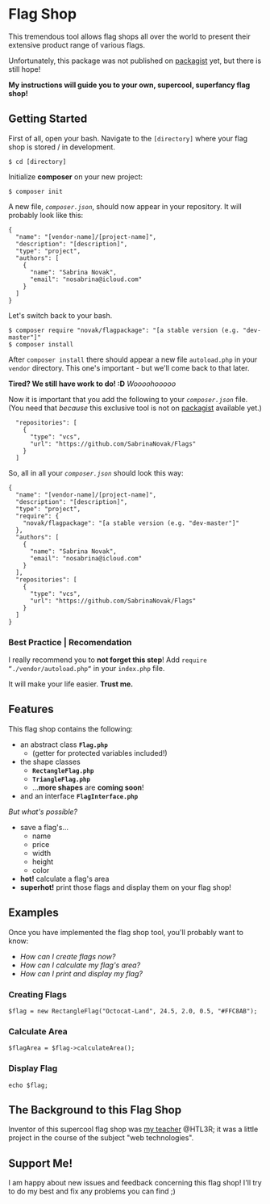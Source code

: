 # Flag Shop

This tremendous tool allows flag shops all over the world to present their extensive product range of various flags. 

Unfortunately, this package was not published on [packagist](https://packagist.org/) yet, but there is still hope!

**My instructions will guide you to your own, supercool, superfancy flag shop!**

## Getting Started
First of all, open your bash.
Navigate to the `[directory]` where your flag shop is stored / in development.
```
$ cd [directory]
```
Initialize **composer** on your new project:
```
$ composer init
```
A new file, _`composer.json`_, should now appear in your repository. It will probably look like this: 
```
{
  "name": "[vendor-name]/[project-name]",
  "description": "[description]",
  "type": "project",
  "authors": [
    {
      "name": "Sabrina Novak",
      "email": "nosabrina@icloud.com"
    }
  ]
}
```
Let's switch back to your bash. 
```
$ composer require "novak/flagpackage": "[a stable version (e.g. "dev-master"]"
$ composer install
```
After `composer install` there should appear a new file `autoload.php` in your `vendor` directory. This one's important - but we'll come back to that later. 

**Tired? We still have work to do! :D**
_Woooohooooo_

Now it is important that you add the following to your _`composer.json`_ file. (You need that _because_ this exclusive tool is not on [packagist](https://packagist.org/) available yet.)
```
  "repositories": [
    {
      "type": "vcs",
      "url": "https://github.com/SabrinaNovak/Flags"
    }
  ]
```

So, all in all your _`composer.json`_ should look this way: 
```
{
  "name": "[vendor-name]/[project-name]",
  "description": "[description]",
  "type": "project",
  "require": {
    "novak/flagpackage": "[a stable version (e.g. "dev-master"]"
  },
  "authors": [
    {
      "name": "Sabrina Novak",
      "email": "nosabrina@icloud.com"
    }
  ],
  "repositories": [
    {
      "type": "vcs",
      "url": "https://github.com/SabrinaNovak/Flags"
    }
  ]
}
```


### Best Practice | Recomendation
I really recommend you to **not forget this step**! 
Add `require “./vendor/autoload.php“` in your `index.php` file.

It will make your life easier. **Trust me.**

## Features
This flag shop contains the following: 

* an abstract class **`Flag.php`**
  * (getter for protected variables included!)
* the shape classes
   * **`RectangleFlag.php`** 
    * **`TriangleFlag.php`**
  * …**more shapes** are **coming soon**!
* and an interface **`FlagInterface.php`** 
 
 
 _But what's possible?_
 
 * save a flag's…
   * name
   * price
   * width
   * height
   * color
* **hot!** calculate a flag's area 
* **superhot!** print those flags and display them on your flag shop!

## Examples
Once you have implemented the flag shop tool, you'll probably want to know: 
* _How can I create flags now?_
* _How can I calculate my flag's area?_
* _How can I print and display my flag?_

### Creating Flags
```
$flag = new RectangleFlag("Octocat-Land", 24.5, 2.0, 0.5, "#FFC8AB");
```

### Calculate Area
```
$flagArea = $flag->calculateArea();
```

### Display Flag
```
echo $flag;
```

## The Background to this Flag Shop
Inventor of this supercool flag shop was [my teacher](https://github.com/Weissheiten/PHPGrundlagenMitschrift) @HTL3R; it was a little project in the course of the subject "web technologies".

## Support Me!
I am happy about new issues and feedback concerning this flag shop! I'll try to do my best and fix any problems you can find ;)
